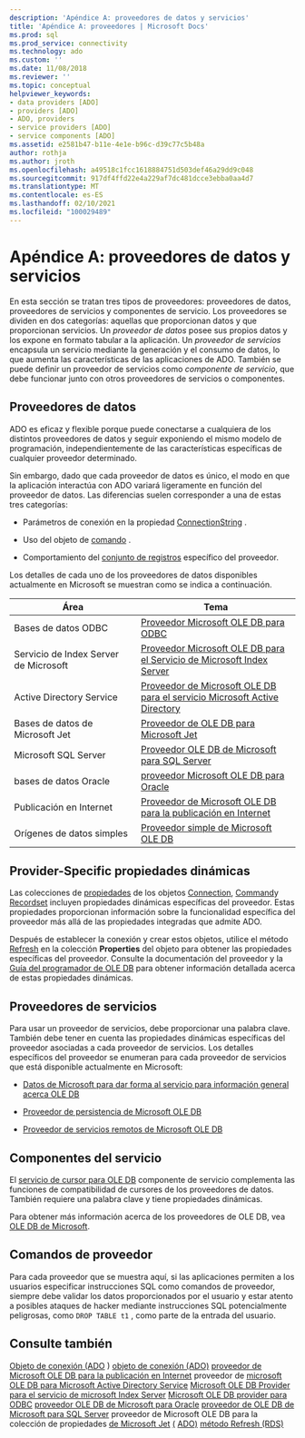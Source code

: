 ```yaml
---
description: 'Apéndice A: proveedores de datos y servicios'
title: 'Apéndice A: proveedores | Microsoft Docs'
ms.prod: sql
ms.prod_service: connectivity
ms.technology: ado
ms.custom: ''
ms.date: 11/08/2018
ms.reviewer: ''
ms.topic: conceptual
helpviewer_keywords:
- data providers [ADO]
- providers [ADO]
- ADO, providers
- service providers [ADO]
- service components [ADO]
ms.assetid: e2581b47-b11e-4e1e-b96c-d39c77c5b48a
author: rothja
ms.author: jroth
ms.openlocfilehash: a49518c1fcc1618884751d503def46a29dd9c048
ms.sourcegitcommit: 917df4ffd22e4a229af7dc481dcce3ebba0aa4d7
ms.translationtype: MT
ms.contentlocale: es-ES
ms.lasthandoff: 02/10/2021
ms.locfileid: "100029489"
---
```

# <a name="appendix-a-data-and-service-providers"></a>Apéndice A: proveedores de datos y servicios
En esta sección se tratan tres tipos de proveedores: proveedores de datos, proveedores de servicios y componentes de servicio. Los proveedores se dividen en dos categorías: aquellas que proporcionan datos y que proporcionan servicios. Un *proveedor de datos* posee sus propios datos y los expone en formato tabular a la aplicación. Un *proveedor de servicios* encapsula un servicio mediante la generación y el consumo de datos, lo que aumenta las características de las aplicaciones de ADO. También se puede definir un proveedor de servicios como *componente de servicio*, que debe funcionar junto con otros proveedores de servicios o componentes.

## <a name="data-providers"></a>Proveedores de datos
 ADO es eficaz y flexible porque puede conectarse a cualquiera de los distintos proveedores de datos y seguir exponiendo el mismo modelo de programación, independientemente de las características específicas de cualquier proveedor determinado.

 Sin embargo, dado que cada proveedor de datos es único, el modo en que la aplicación interactúa con ADO variará ligeramente en función del proveedor de datos. Las diferencias suelen corresponder a una de estas tres categorías:

-   Parámetros de conexión en la propiedad [ConnectionString](../../reference/ado-api/connectionstring-property-ado.md) .

-   Uso del objeto de [comando](../../reference/ado-api/command-object-ado.md) .

-   Comportamiento del [conjunto de registros](../../reference/ado-api/recordset-object-ado.md) específico del proveedor.

 Los detalles de cada uno de los proveedores de datos disponibles actualmente en Microsoft se muestran como se indica a continuación.

|Área|Tema|
|----------|-----------|
|Bases de datos ODBC|[Proveedor Microsoft OLE DB para ODBC](./microsoft-ole-db-provider-for-odbc.md)|
|Servicio de Index Server de Microsoft|[Proveedor Microsoft OLE DB para el Servicio de Microsoft Index Server](./microsoft-ole-db-provider-for-microsoft-indexing-service.md)|
|Active Directory Service|[Proveedor de Microsoft OLE DB para el servicio Microsoft Active Directory](./microsoft-ole-db-provider-for-microsoft-active-directory-service.md)|
|Bases de datos de Microsoft Jet|[Proveedor de OLE DB para Microsoft Jet](./microsoft-ole-db-provider-for-microsoft-jet.md)|
|Microsoft SQL Server|[Proveedor OLE DB de Microsoft para SQL Server](./microsoft-ole-db-provider-for-sql-server.md)|
|bases de datos Oracle|[proveedor Microsoft OLE DB para Oracle](./microsoft-ole-db-provider-for-oracle.md)|
|Publicación en Internet|[Proveedor de Microsoft OLE DB para la publicación en Internet](./microsoft-ole-db-provider-for-internet-publishing.md)|
|Orígenes de datos simples|[Proveedor simple de Microsoft OLE DB](./microsoft-ole-db-simple-provider.md)|

## <a name="provider-specific-dynamic-properties"></a>Provider-Specific propiedades dinámicas
 Las colecciones de [propiedades](../../reference/ado-api/properties-collection-ado.md) de los objetos [Connection](../../reference/ado-api/connection-object-ado.md), [Command](../../reference/ado-api/command-object-ado.md)y [Recordset](../../reference/ado-api/recordset-object-ado.md) incluyen propiedades dinámicas específicas del proveedor. Estas propiedades proporcionan información sobre la funcionalidad específica del proveedor más allá de las propiedades integradas que admite ADO.

 Después de establecer la conexión y crear estos objetos, utilice el método [Refresh](../../reference/ado-api/refresh-method-ado.md) en la colección **Properties** del objeto para obtener las propiedades específicas del proveedor. Consulte la documentación del proveedor y la [Guía del programador de OLE DB](/previous-versions/windows/desktop/ms713643(v=vs.85)) para obtener información detallada acerca de estas propiedades dinámicas.

## <a name="service-providers"></a>Proveedores de servicios
 Para usar un proveedor de servicios, debe proporcionar una palabra clave. También debe tener en cuenta las propiedades dinámicas específicas del proveedor asociadas a cada proveedor de servicios. Los detalles específicos del proveedor se enumeran para cada proveedor de servicios que está disponible actualmente en Microsoft:

-   [Datos de Microsoft para dar forma al servicio para información general acerca OLE DB](./microsoft-data-shaping-service-for-ole-db-ado-service-provider.md)

-   [Proveedor de persistencia de Microsoft OLE DB](./microsoft-ole-db-persistence-provider-ado-service-provider.md)

-   [Proveedor de servicios remotos de Microsoft OLE DB](./microsoft-ole-db-remoting-provider-ado-service-provider.md)

## <a name="service-components"></a>Componentes del servicio
 El [servicio de cursor para OLE DB](./microsoft-cursor-service-for-ole-db-ado-service-component.md) componente de servicio complementa las funciones de compatibilidad de cursores de los proveedores de datos. También requiere una palabra clave y tiene propiedades dinámicas.

 Para obtener más información acerca de los proveedores de OLE DB, vea [OLE DB de Microsoft](/previous-versions/windows/desktop/ms722784(v=vs.85)).

## <a name="provider-commands"></a>Comandos de proveedor
 Para cada proveedor que se muestra aquí, si las aplicaciones permiten a los usuarios especificar instrucciones SQL como comandos de proveedor, siempre debe validar los datos proporcionados por el usuario y estar atento a posibles ataques de hacker mediante instrucciones SQL potencialmente peligrosas, como `DROP TABLE t1` , como parte de la entrada del usuario.

## <a name="see-also"></a>Consulte también
 [Objeto de conexión (ADO](../../reference/ado-api/command-object-ado.md) ) [objeto de conexión (ADO)](../../reference/ado-api/connection-object-ado.md) [proveedor de Microsoft OLE DB para la publicación en Internet](./microsoft-ole-db-provider-for-internet-publishing.md) proveedor de [microsoft OLE DB para Microsoft Active Directory Service](./microsoft-ole-db-provider-for-microsoft-active-directory-service.md) [Microsoft OLE DB Provider para el servicio de microsoft Index Server](./microsoft-ole-db-provider-for-microsoft-indexing-service.md) [Microsoft OLE DB provider para ODBC](./microsoft-ole-db-provider-for-odbc.md) [proveedor OLE DB de Microsoft para Oracle](./microsoft-ole-db-provider-for-oracle.md) [proveedor de OLE DB de Microsoft para SQL Server](./microsoft-ole-db-provider-for-sql-server.md) proveedor de Microsoft OLE DB para la colección de propiedades [de Microsoft Jet](./microsoft-ole-db-provider-for-microsoft-jet.md) [(](../../reference/ado-api/properties-collection-ado.md) [ADO)](../../reference/ado-api/recordset-object-ado.md) [método Refresh (RDS)](../../reference/rds-api/refresh-method-rds.md)
